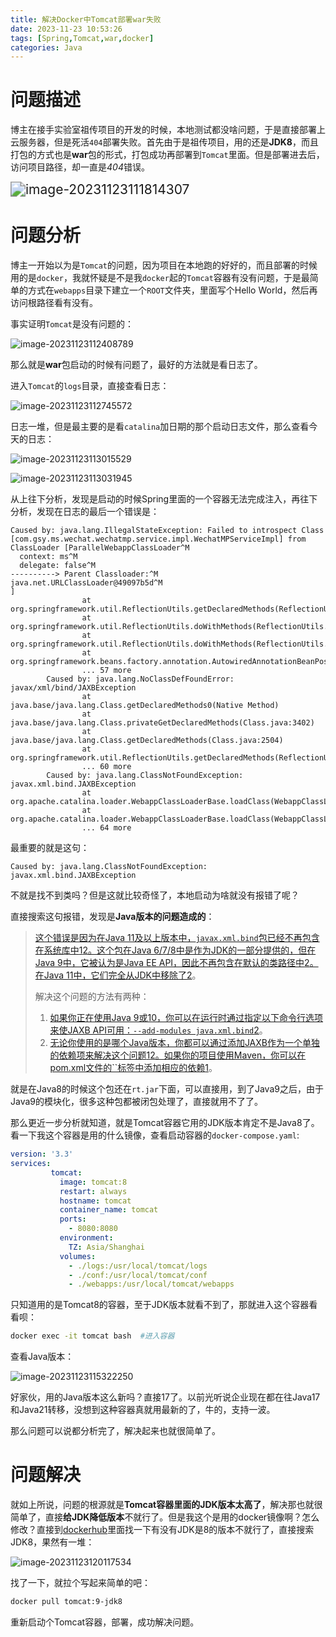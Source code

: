 ```yaml
---
title: 解决Docker中Tomcat部署war失败
date: 2023-11-23 10:53:26
tags: [Spring,Tomcat,war,docker]
categories: Java
---
```


# 问题描述

博主在接手实验室祖传项目的开发的时候，本地测试都没啥问题，于是直接部署上云服务器，但是死活`404`部署失败。首先由于是祖传项目，用的还是**JDK8**，而且打包的方式也是**war**包的形式，打包成功再部署到`Tomcat`里面。但是部署进去后，访问项目路径，却一直是*404*错误。

<img src="https://gitlab.com/Echo-xzp/Resource/-/raw/main/img/2023/11/23_11_19_19_image-20231123111814307.png" alt="image-20231123111814307" style="zoom: 150%;" />

# 问题分析

博主一开始以为是`Tomcat`的问题，因为项目在本地跑的好好的，而且部署的时候用的是`docker`，我就怀疑是不是我`docker`起的`Tomcat`容器有没有问题，于是最简单的方式在`webapps`目录下建立一个`ROOT`文件夹，里面写个Hello World，然后再访问根路径看有没有。

事实证明`Tomcat`是没有问题的：

![image-20231123112408789](https://gitlab.com/Echo-xzp/Resource/-/raw/main/img/2023/11/23_11_24_8_image-20231123112408789.png)

那么就是**war**包启动的时候有问题了，最好的方法就是看日志了。

进入`Tomcat`的`logs`目录，直接查看日志：

![image-20231123112745572](https://gitlab.com/Echo-xzp/Resource/-/raw/main/img/2023/11/23_11_27_46_image-20231123112745572.png)

日志一堆，但是最主要的是看`catalina`加日期的那个启动日志文件，那么查看今天的日志：

![image-20231123113015529](https://gitlab.com/Echo-xzp/Resource/-/raw/main/img/2023/11/23_11_30_15_image-20231123113015529.png)

![image-20231123113031945](https://gitlab.com/Echo-xzp/Resource/-/raw/main/img/2023/11/23_11_30_32_image-20231123113031945.png)

从上往下分析，发现是启动的时候Spring里面的一个容器无法完成注入，再往下分析，发现在日志的最后一个错误是：

```
Caused by: java.lang.IllegalStateException: Failed to introspect Class [com.gsy.ms.wechat.wechatmp.service.impl.WechatMPServiceImpl] from ClassLoader [ParallelWebappClassLoader^M
  context: ms^M
  delegate: false^M
----------> Parent Classloader:^M
java.net.URLClassLoader@49097b5d^M
]
                at org.springframework.util.ReflectionUtils.getDeclaredMethods(ReflectionUtils.java:507)
                at org.springframework.util.ReflectionUtils.doWithMethods(ReflectionUtils.java:404)
                at org.springframework.util.ReflectionUtils.doWithMethods(ReflectionUtils.java:389)
                at org.springframework.beans.factory.annotation.AutowiredAnnotationBeanPostProcessor.determineCandidateConstructors(AutowiredAnnotationBeanPostProcessor.java:248)
                ... 57 more
        Caused by: java.lang.NoClassDefFoundError: javax/xml/bind/JAXBException
                at java.base/java.lang.Class.getDeclaredMethods0(Native Method)
                at java.base/java.lang.Class.privateGetDeclaredMethods(Class.java:3402)
                at java.base/java.lang.Class.getDeclaredMethods(Class.java:2504)
                at org.springframework.util.ReflectionUtils.getDeclaredMethods(ReflectionUtils.java:489)
                ... 60 more
        Caused by: java.lang.ClassNotFoundException: javax.xml.bind.JAXBException
                at org.apache.catalina.loader.WebappClassLoaderBase.loadClass(WebappClassLoaderBase.java:1420)
                at org.apache.catalina.loader.WebappClassLoaderBase.loadClass(WebappClassLoaderBase.java:1228)
                ... 64 more
```

最重要的就是这句：

```
Caused by: java.lang.ClassNotFoundException: javax.xml.bind.JAXBException
```

不就是找不到类吗？但是这就比较奇怪了，本地启动为啥就没有报错了呢？

直接搜索这句报错，发现是**Java版本的问题造成的**：

> [这个错误是因为在Java 11及以上版本中，`javax.xml.bind`包已经不再包含在系统库中](https://stackoverflow.com/questions/61177573/javax-xml-bind-cannot-be-resolved)[1](https://stackoverflow.com/questions/61177573/javax-xml-bind-cannot-be-resolved)[2](https://stackoverflow.com/questions/43574426/how-to-resolve-java-lang-noclassdeffounderror-javax-xml-bind-jaxbexception)[。这个包在Java 6/7/8中是作为JDK的一部分提供的，但在Java 9中，它被认为是Java EE API，因此不再包含在默认的类路径中](https://stackoverflow.com/questions/43574426/how-to-resolve-java-lang-noclassdeffounderror-javax-xml-bind-jaxbexception)[2](https://stackoverflow.com/questions/43574426/how-to-resolve-java-lang-noclassdeffounderror-javax-xml-bind-jaxbexception)[。在Java 11中，它们完全从JDK中移除了](https://stackoverflow.com/questions/43574426/how-to-resolve-java-lang-noclassdeffounderror-javax-xml-bind-jaxbexception)[2](https://stackoverflow.com/questions/43574426/how-to-resolve-java-lang-noclassdeffounderror-javax-xml-bind-jaxbexception)。
>
> 解决这个问题的方法有两种：
>
> 1. [如果你正在使用Java 9或10，你可以在运行时通过指定以下命令行选项来使JAXB API可用：`--add-modules java.xml.bind`](https://stackoverflow.com/questions/61177573/javax-xml-bind-cannot-be-resolved)[2](https://stackoverflow.com/questions/43574426/how-to-resolve-java-lang-noclassdeffounderror-javax-xml-bind-jaxbexception)。
> 2. [无论你使用的是哪个Java版本，你都可以通过添加JAXB作为一个单独的依赖项来解决这个问题](https://stackoverflow.com/questions/61177573/javax-xml-bind-cannot-be-resolved)[1](https://stackoverflow.com/questions/61177573/javax-xml-bind-cannot-be-resolved)[2](https://stackoverflow.com/questions/43574426/how-to-resolve-java-lang-noclassdeffounderror-javax-xml-bind-jaxbexception)[。如果你的项目使用Maven，你可以在pom.xml文件的``标签中添加相应的依赖](https://stackoverflow.com/questions/61177573/javax-xml-bind-cannot-be-resolved)[1](https://stackoverflow.com/questions/61177573/javax-xml-bind-cannot-be-resolved)。

就是在Java8的时候这个包还在`rt.jar`下面，可以直接用，到了Java9之后，由于Java9的模块化，很多这种包都被闭包处理了，直接就用不了了。

那么更近一步分析就知道，就是Tomcat容器它用的JDK版本肯定不是Java8了。看一下我这个容器是用的什么镜像，查看启动容器的`docker-compose.yaml`:

```yaml
version: '3.3'
services:
         tomcat:
           image: tomcat:8
           restart: always
           hostname: tomcat
           container_name: tomcat
           ports:
             - 8080:8080
           environment:
             TZ: Asia/Shanghai
           volumes:
             - ./logs:/usr/local/tomcat/logs
             - ./conf:/usr/local/tomcat/conf
             - ./webapps:/usr/local/tomcat/webapps
```

只知道用的是Tomcat8的容器，至于JDK版本就看不到了，那就进入这个容器看看呗：

```bash
docker exec -it tomcat bash	 #进入容器
```

查看Java版本：

![image-20231123115322250](https://gitlab.com/Echo-xzp/Resource/-/raw/main/img/2023/11/23_11_53_22_image-20231123115322250.png)

好家伙，用的Java版本这么新吗？直接17了。以前光听说企业现在都在往Java17和Java21转移，没想到这种容器真就用最新的了，牛的，支持一波。

那么问题可以说都分析完了，解决起来也就很简单了。

# 问题解决

就如上所说，问题的根源就是**Tomcat容器里面的JDK版本太高了**，解决那也就很简单了，直接**给JDK降低版本**不就行了。但是我这个是用的docker镜像啊？怎么修改？直接到[dockerhub](https://hub.docker.com/_/tomcat/)里面找一下有没有JDK是8的版本不就行了，直接搜索JDK8，果然有一堆：

![image-20231123120117534](https://gitlab.com/Echo-xzp/Resource/-/raw/main/img/2023/11/23_12_1_17_image-20231123120117534.png)

找了一下，就拉个写起来简单的吧：

```bash
docker pull tomcat:9-jdk8
```

重新启动个Tomcat容器，部署，成功解决问题。
